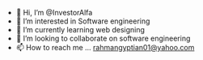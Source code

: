 - 👋 Hi, I’m @InvestorAlfa
- 👀 I’m interested in Software engineering 
- 🌱 I’m currently learning web designing 
- 💞️ I’m looking to collaborate on software engineering 
- 📫 How to reach me ... rahmangyptian01@yahoo.com 

<!---
InvestorAlfa/InvestorAlfa is a ✨ special ✨ repository because its `README.md` (this file) appears on your GitHub profile.
You can click the Preview link to take a look at your changes.
--->

